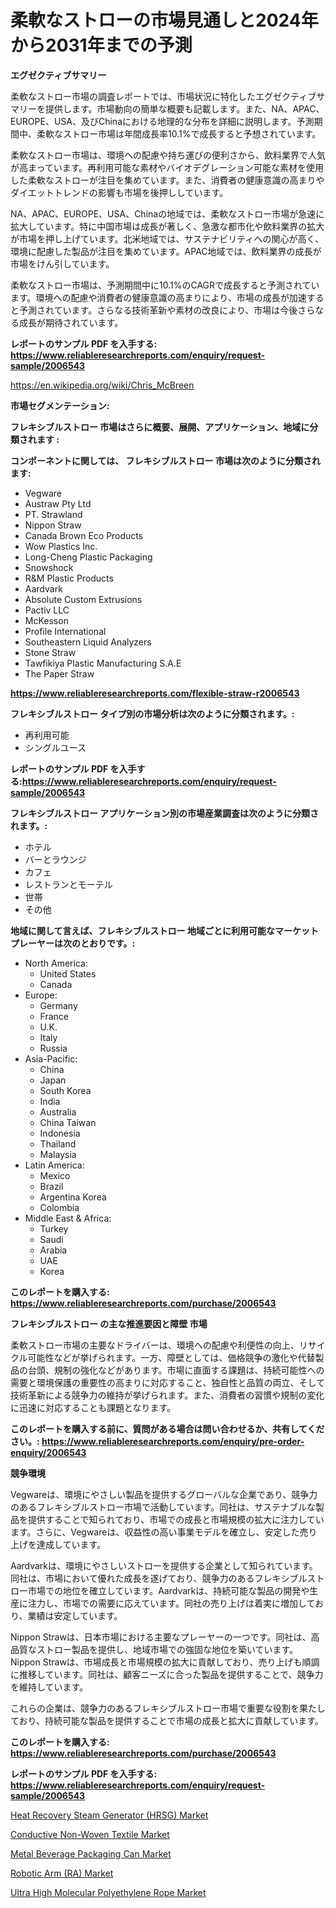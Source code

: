 <p><h1>柔軟なストローの市場見通しと2024年から2031年までの予測</h1></p><p><strong>エグゼクティブサマリー</strong></p>
<p><p>柔軟なストロー市場の調査レポートでは、市場状況に特化したエグゼクティブサマリーを提供します。市場動向の簡単な概要も記載します。また、NA、APAC、EUROPE、USA、及びChinaにおける地理的な分布を詳細に説明します。予測期間中、柔軟なストロー市場は年間成長率10.1%で成長すると予想されています。</p><p>柔軟なストロー市場は、環境への配慮や持ち運びの便利さから、飲料業界で人気が高まっています。再利用可能な素材やバイオデグレーション可能な素材を使用した柔軟なストローが注目を集めています。また、消費者の健康意識の高まりやダイエットトレンドの影響も市場を後押ししています。</p><p>NA、APAC、EUROPE、USA、Chinaの地域では、柔軟なストロー市場が急速に拡大しています。特に中国市場は成長が著しく、急激な都市化や飲料業界の拡大が市場を押し上げています。北米地域では、サステナビリティへの関心が高く、環境に配慮した製品が注目を集めています。APAC地域では、飲料業界の成長が市場をけん引しています。</p><p>柔軟なストロー市場は、予測期間中に10.1%のCAGRで成長すると予測されています。環境への配慮や消費者の健康意識の高まりにより、市場の成長が加速すると予測されています。さらなる技術革新や素材の改良により、市場は今後さらなる成長が期待されています。</p></p>
<p><strong>レポートのサンプル PDF を入手する: <a href="https://www.reliableresearchreports.com/enquiry/request-sample/2006543">https://www.reliableresearchreports.com/enquiry/request-sample/2006543</a></strong></p>
<p><a href="https://en.wikipedia.org/wiki/Chris_McBreen">https://en.wikipedia.org/wiki/Chris_McBreen</a></p>
<p><strong>市場セグメンテーション:</strong></p>
<p><strong> フレキシブルストロー 市場はさらに概要、展開、アプリケーション、地域に分類されます :</strong></p>
<p><strong>コンポーネントに関しては、 フレキシブルストロー 市場は次のように分類されます:</strong></p>
<p><ul><li>Vegware</li><li>Austraw Pty Ltd</li><li>PT. Strawland</li><li>Nippon Straw</li><li>Canada Brown Eco Products</li><li>Wow Plastics Inc.</li><li>Long-Cheng Plastic Packaging</li><li>Snowshock</li><li>R&M Plastic Products</li><li>Aardvark</li><li>Absolute Custom Extrusions</li><li>Pactiv LLC</li><li>McKesson</li><li>Profile International</li><li>Southeastern Liquid Analyzers</li><li>Stone Straw</li><li>Tawfikiya Plastic Manufacturing S.A.E</li><li>The Paper Straw</li></ul></p>
<p><strong><a href="https://www.reliableresearchreports.com/flexible-straw-r2006543">https://www.reliableresearchreports.com/flexible-straw-r2006543</a></strong></p>
<p><strong> フレキシブルストロー タイプ別の市場分析は次のように分類されます。:</strong></p>
<p><ul><li>再利用可能</li><li>シングルユース</li></ul></p>
<p><strong>レポートのサンプル PDF を入手する:<a href="https://www.reliableresearchreports.com/enquiry/request-sample/2006543">https://www.reliableresearchreports.com/enquiry/request-sample/2006543</a></strong></p>
<p><strong> フレキシブルストロー アプリケーション別の市場産業調査は次のように分類されます。:</strong></p>
<p><ul><li>ホテル</li><li>バーとラウンジ</li><li>カフェ</li><li>レストランとモーテル</li><li>世帯</li><li>その他</li></ul></p>
<p><strong>地域に関して言えば、フレキシブルストロー 地域ごとに利用可能なマーケットプレーヤーは次のとおりです。:</strong></p>
<p><ul>
    <li>
        North America:
        <ul>
            <li>United States</li>
            <li>Canada</li>
        </ul>
    </li>
    <li>
        Europe:
        <ul>
            <li>Germany</li>
            <li>France</li>
            <li>U.K.</li>
            <li>Italy</li>
            <li>Russia</li>
        </ul>
    </li>
    <li>
        Asia-Pacific:
        <ul>
            <li>China</li>
            <li>Japan</li>
            <li>South Korea</li>
            <li>India</li>
            <li>Australia</li>
            <li>China Taiwan</li>
            <li>Indonesia</li>
            <li>Thailand</li>
            <li>Malaysia</li>
        </ul>
    </li>
    <li>
        Latin America:
        <ul>
            <li>Mexico</li>
            <li>Brazil</li>
            <li>Argentina Korea</li>
            <li>Colombia</li>
        </ul>
    </li>
    <li>
        Middle East & Africa:
        <ul>
            <li>Turkey</li>
            <li>Saudi</li>
            <li>Arabia</li>
            <li>UAE</li>
            <li>Korea</li>
        </ul>
    </li>
    </ul></p>
<p><strong>このレポートを購入する: <a href="https://www.reliableresearchreports.com/purchase/2006543">https://www.reliableresearchreports.com/purchase/2006543</a></strong></p>
<p><strong>フレキシブルストロー の主な推進要因と障壁 市場</strong></p>
<p><p>柔軟ストロー市場の主要なドライバーは、環境への配慮や利便性の向上、リサイクル可能性などが挙げられます。一方、障壁としては、価格競争の激化や代替製品の台頭、規制の強化などがあります。市場に直面する課題は、持続可能性への需要と環境保護の重要性の高まりに対応すること、独自性と品質の両立、そして技術革新による競争力の維持が挙げられます。また、消費者の習慣や規制の変化に迅速に対応することも課題となります。</p></p>
<p><strong>このレポートを購入する前に、質問がある場合は問い合わせるか、共有してください。: <a href="https://www.reliableresearchreports.com/enquiry/pre-order-enquiry/2006543">https://www.reliableresearchreports.com/enquiry/pre-order-enquiry/2006543</a></strong></p>
<p><strong>競争環境</strong></p>
<p><p>Vegwareは、環境にやさしい製品を提供するグローバルな企業であり、競争力のあるフレキシブルストロー市場で活動しています。同社は、サステナブルな製品を提供することで知られており、市場での成長と市場規模の拡大に注力しています。さらに、Vegwareは、収益性の高い事業モデルを確立し、安定した売り上げを達成しています。</p><p>Aardvarkは、環境にやさしいストローを提供する企業として知られています。同社は、市場において優れた成長を遂げており、競争力のあるフレキシブルストロー市場での地位を確立しています。Aardvarkは、持続可能な製品の開発や生産に注力し、市場での需要に応えています。同社の売り上げは着実に増加しており、業績は安定しています。</p><p>Nippon Strawは、日本市場における主要なプレーヤーの一つです。同社は、高品質なストロー製品を提供し、地域市場での強固な地位を築いています。Nippon Strawは、市場成長と市場規模の拡大に貢献しており、売り上げも順調に推移しています。同社は、顧客ニーズに合った製品を提供することで、競争力を維持しています。</p><p>これらの企業は、競争力のあるフレキシブルストロー市場で重要な役割を果たしており、持続可能な製品を提供することで市場の成長と拡大に貢献しています。</p></p>
<p><strong>このレポートを購入する: <a href="https://www.reliableresearchreports.com/purchase/2006543">https://www.reliableresearchreports.com/purchase/2006543</a></strong></p>
<p><strong>レポートのサンプル PDF を入手する: <a href="https://www.reliableresearchreports.com/enquiry/request-sample/2006543">https://www.reliableresearchreports.com/enquiry/request-sample/2006543</a></strong><strong></strong></p>
<p><p><a href="https://issuu.com/reportprime-2/docs/heat-recovery-steam-generator-hrsg-market-size-203">Heat Recovery Steam Generator (HRSG) Market</a></p><p><a href="https://medium.com/@emiliomartelli542/conductive-non-woven-textile-industry-analysis-report-its-market-size-share-trends-by-9487439d412e">Conductive Non-Woven Textile Market</a></p><p><a href="https://github.com/hzxpgedq27/Market-Research-Report-List-1/blob/main/metal-beverage-packaging-can-market.md">Metal Beverage Packaging Can Market</a></p><p><a href="https://issuu.com/reportprime-2/docs/robotic-arm-ra-market-size-2030.pptx">Robotic Arm (RA) Market</a></p><p><a href="https://medium.com/@dereodrews76856/ultra-high-molecular-polyethylene-rope-market-size-share-analysis-growth-trends-forecast-2024-645a3bd428ff">Ultra High Molecular Polyethylene Rope Market</a></p></p>